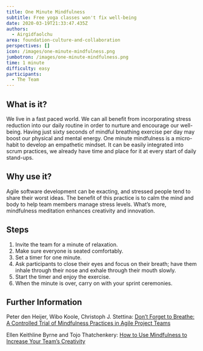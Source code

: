 ```yaml
---
title: One Minute Mindfulness
subtitle: Free yoga classes won't fix well-being
date: 2020-03-19T21:33:47.435Z
authors:
  - Airgidfaolchu
area: foundation-culture-and-collaboration
perspectives: []
icon: /images/one-minute-mindfulness.png
jumbotron: /images/one-minute-mindfulness.png
time: 1 minute
difficulty: easy
participants:
  - The Team
---
```

## What is it?

We live in a fast paced world. We can all benefit from incorporating stress reduction into our daily routine in order to nurture and encourage our well-being. Having just sixty seconds of mindful breathing exercise per day may boost our physical and mental energy. One minute mindfulness is a micro-habit to develop an empathetic mindset. It can be easily integrated into scrum practices, we already have time and place for it at every start of daily stand-ups.

## Why use it?

Agile software development can be exacting, and stressed people tend to share their worst ideas. The benefit of this practice is to calm the mind and body to help team members manage stress levels. What’s more, mindfulness meditation enhances creativity and innovation.

## Steps

1. Invite the team for a minute of relaxation.
2. Make sure everyone is seated comfortably.
3. Set a timer for one minute.
4. Ask participants to close their eyes and focus on their breath; have them inhale through their nose and exhale through their mouth slowly.
5. Start the timer and enjoy the exercise.
6. When the minute is over, carry on with your sprint ceremonies.

## Further Information

Peter den Heijer, Wibo Koole, Christoph J. Stettina: [Don’t Forget to Breathe: A Controlled Trial of Mindfulness Practices in Agile Project Teams](https://link.springer.com/chapter/10.1007/978-3-319-57633-6_7)

Ellen Keithline Byrne and Tojo Thatchenkery: [How to Use Mindfulness to Increase Your Team’s Creativity ](https://hbr.org/2018/07/how-to-use-mindfulness-to-increase-your-teams-creativity)